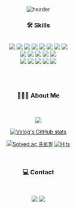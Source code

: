  <div align="center">


![header](https://capsule-render.vercel.app/api?type=slice&color=auto&height=150&section=header&text=Welcome%20to%20YJ's%20Github🫶🏻&fontSize=50&reversal=true&animation=fadeIn)

### 🛠️ Skills
</br>

<img src="https://img.shields.io/badge/Java-007396?style=flat-square&logo=OpenJDK&logoColor=white"/> 
<img src="https://img.shields.io/badge/MySQL-4479A1?style=flat-square&logo=MySQL&logoColor=white"/>
<img src="https://img.shields.io/badge/Redis-FF4438?style=flat-square&logo=Redis&logoColor=white"/> 
<img src="https://img.shields.io/badge/MongoDB-47A248?style=flat-square&logo=MongoDB&logoColor=white"/> 
<img src="https://img.shields.io/badge/JSP-000000?style=flat-square&logo=JSP&logoColor=white"/> 
<img src="https://img.shields.io/badge/MyBatis-000000?style=flat-square&logo=MyBatis&logoColor=white"/>
<img src="https://img.shields.io/badge/JPA-000000?style=flat-squaree&logo=JPA&logoColor=white"/>
<img src="https://img.shields.io/badge/Kafka-231F20?style=flat-square&logo=apache kafka&logoColor=white"/><br>

<img src="https://img.shields.io/badge/Spring-6DB33F?style=flat-square&logo=Spring&logoColor=white"/>
<img src="https://img.shields.io/badge/Spring Boot-6DB33F?style=flat-square&logo=Spring Boot&logoColor=white"/>
<img src="https://img.shields.io/badge/Spring Security-6DB33F?style=flat-square&logo=Spring Security&logoColor=white"/> 
<img src="https://img.shields.io/badge/Spring Batch-6DB33F?style=flat-square&logo=Spring Batch&logoColor=white"/>
<img src="https://img.shields.io/badge/Spring Cloud-6DB33F?style=flat-square&logo=Spring Cloud&logoColor=white"/> <br>

<img src="https://img.shields.io/badge/Docker-2496ED?style=flat-square&logo=Docker&logoColor=white"/>
<img src="https://img.shields.io/badge/Github Actions-2088FF?style=flat-square&logo=github actions&logoColor=white"/>
<img src="https://img.shields.io/badge/AWS EC2-FF9900?style=flat-square&logo=amazon ec2&logoColor=white"/>
<img src="https://img.shields.io/badge/AWS Route 53-8C4FFF?style=flat-square&logo=amazon route 53&logoColor=white"/>
<img src="https://img.shields.io/badge/AWS ELB-8C4FFF?style=flat-square&logo=awselasticloadbalancing&logoColor=white"/>



<br><br>


### 👩🏻‍💻 About Me
<br>

<img src="https://github-readme-stats.vercel.app/api?username=pockyjx&show_icons=true"> <br>

[![Velog's GitHub stats](https://velog-readme-stats.vercel.app/api?name=pockyjx_&color=light)](https://velog.io/@pockyjx_) <br>

[![Solved.ac
프로필](http://mazassumnida.wtf/api/mini/generate_badge?boj=boyjs5)](https://solved.ac/boyjs5)
[![Hits](https://hits.seeyoufarm.com/api/count/incr/badge.svg?url=https://github.com/pockyjx&count_bg=%2350CCEC&title_bg=%23555555&icon=github.svg&icon_color=%23E7E7E7&title=hits&edge_flat=false)](https://github.com/pockyjx)

<br>


### 💻 Contact
<br>

<a href="mailto:pockyjx@gmail.com"><img src="https://img.shields.io/badge/Gmail-EA4335?style=flat-square&logo=Gmail&logoColor=white"/></a>
<a href="https://velog.io/@pockyjx_"><img src="https://img.shields.io/badge/Velog-20C997?style=flat-square&logo=Velog&logoColor=white"/></a>

</div>
